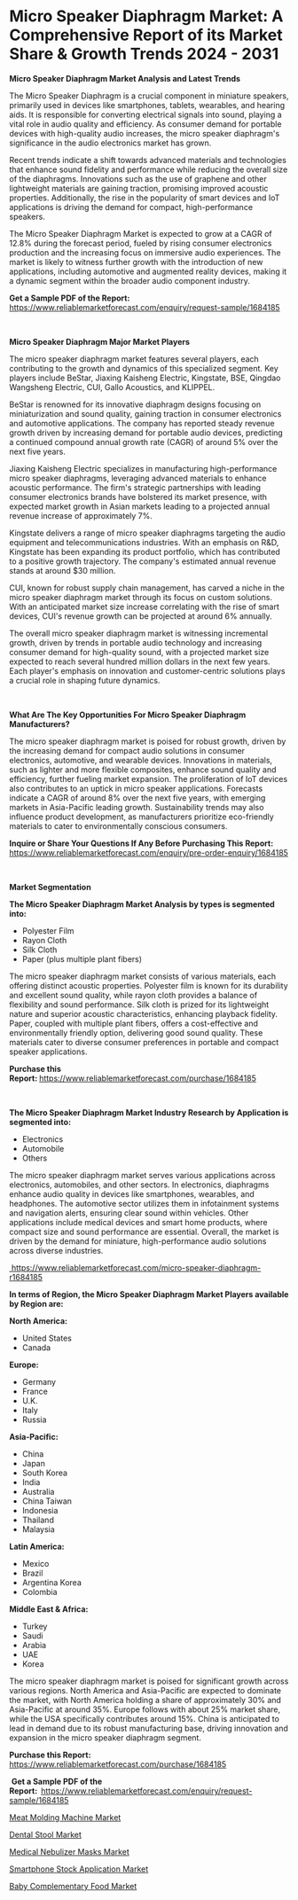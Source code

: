 <p><h1>Micro Speaker Diaphragm Market: A Comprehensive Report of its Market Share & Growth Trends 2024 - 2031</h1></p><p><strong>Micro Speaker Diaphragm Market Analysis and Latest Trends</strong></p>
<p><p>The Micro Speaker Diaphragm is a crucial component in miniature speakers, primarily used in devices like smartphones, tablets, wearables, and hearing aids. It is responsible for converting electrical signals into sound, playing a vital role in audio quality and efficiency. As consumer demand for portable devices with high-quality audio increases, the micro speaker diaphragm's significance in the audio electronics market has grown. </p><p>Recent trends indicate a shift towards advanced materials and technologies that enhance sound fidelity and performance while reducing the overall size of the diaphragms. Innovations such as the use of graphene and other lightweight materials are gaining traction, promising improved acoustic properties. Additionally, the rise in the popularity of smart devices and IoT applications is driving the demand for compact, high-performance speakers.</p><p>The Micro Speaker Diaphragm Market is expected to grow at a CAGR of 12.8% during the forecast period, fueled by rising consumer electronics production and the increasing focus on immersive audio experiences. The market is likely to witness further growth with the introduction of new applications, including automotive and augmented reality devices, making it a dynamic segment within the broader audio component industry.</p></p>
<p><strong>Get a Sample PDF of the Report:&nbsp;</strong> <a href="https://www.reliablemarketforecast.com/enquiry/request-sample/1684185?utm_campaign=1134&utm_medium=2&utm_source=Github&utm_content=ia&utm_term=15102024&utm_id=micro-speaker-diaphragm">https://www.reliablemarketforecast.com/enquiry/request-sample/1684185</a></p>
<p>&nbsp;</p>
<p><strong>Micro Speaker Diaphragm Major Market Players</strong></p>
<p><p>The micro speaker diaphragm market features several players, each contributing to the growth and dynamics of this specialized segment. Key players include BeStar, Jiaxing Kaisheng Electric, Kingstate, BSE, Qingdao Wangsheng Electric, CUI, Gallo Acoustics, and KLIPPEL.</p><p>BeStar is renowned for its innovative diaphragm designs focusing on miniaturization and sound quality, gaining traction in consumer electronics and automotive applications. The company has reported steady revenue growth driven by increasing demand for portable audio devices, predicting a continued compound annual growth rate (CAGR) of around 5% over the next five years.</p><p>Jiaxing Kaisheng Electric specializes in manufacturing high-performance micro speaker diaphragms, leveraging advanced materials to enhance acoustic performance. The firm's strategic partnerships with leading consumer electronics brands have bolstered its market presence, with expected market growth in Asian markets leading to a projected annual revenue increase of approximately 7%.</p><p>Kingstate delivers a range of micro speaker diaphragms targeting the audio equipment and telecommunications industries. With an emphasis on R&D, Kingstate has been expanding its product portfolio, which has contributed to a positive growth trajectory. The company's estimated annual revenue stands at around $30 million.</p><p>CUI, known for robust supply chain management, has carved a niche in the micro speaker diaphragm market through its focus on custom solutions. With an anticipated market size increase correlating with the rise of smart devices, CUI's revenue growth can be projected at around 6% annually.</p><p>The overall micro speaker diaphragm market is witnessing incremental growth, driven by trends in portable audio technology and increasing consumer demand for high-quality sound, with a projected market size expected to reach several hundred million dollars in the next few years. Each player's emphasis on innovation and customer-centric solutions plays a crucial role in shaping future dynamics.</p></p>
<p>&nbsp;</p>
<p><strong>What Are The Key Opportunities For Micro Speaker Diaphragm Manufacturers?</strong></p>
<p><p>The micro speaker diaphragm market is poised for robust growth, driven by the increasing demand for compact audio solutions in consumer electronics, automotive, and wearable devices. Innovations in materials, such as lighter and more flexible composites, enhance sound quality and efficiency, further fueling market expansion. The proliferation of IoT devices also contributes to an uptick in micro speaker applications. Forecasts indicate a CAGR of around 8% over the next five years, with emerging markets in Asia-Pacific leading growth. Sustainability trends may also influence product development, as manufacturers prioritize eco-friendly materials to cater to environmentally conscious consumers.</p></p>
<p><strong>Inquire or Share Your Questions If Any Before Purchasing This Report:</strong> <a href="https://www.reliablemarketforecast.com/enquiry/pre-order-enquiry/1684185?utm_campaign=1134&utm_medium=2&utm_source=Github&utm_content=ia&utm_term=15102024&utm_id=micro-speaker-diaphragm">https://www.reliablemarketforecast.com/enquiry/pre-order-enquiry/1684185</a></p>
<p>&nbsp;</p>
<p><strong>Market Segmentation</strong></p>
<p><strong>The Micro Speaker Diaphragm Market Analysis by types is segmented into:</strong></p>
<p><ul><li>Polyester Film</li><li>Rayon Cloth</li><li>Silk Cloth</li><li>Paper (plus multiple plant fibers)</li></ul></p>
<p><p>The micro speaker diaphragm market consists of various materials, each offering distinct acoustic properties. Polyester film is known for its durability and excellent sound quality, while rayon cloth provides a balance of flexibility and sound performance. Silk cloth is prized for its lightweight nature and superior acoustic characteristics, enhancing playback fidelity. Paper, coupled with multiple plant fibers, offers a cost-effective and environmentally friendly option, delivering good sound quality. These materials cater to diverse consumer preferences in portable and compact speaker applications.</p></p>
<p><strong>Purchase this Report:&nbsp;</strong><a href="https://www.reliablemarketforecast.com/purchase/1684185?utm_campaign=1134&utm_medium=2&utm_source=Github&utm_content=ia&utm_term=15102024&utm_id=micro-speaker-diaphragm">https://www.reliablemarketforecast.com/purchase/1684185</a></p>
<p>&nbsp;</p>
<p><strong>The Micro Speaker Diaphragm Market Industry Research by Application is segmented into:</strong></p>
<p><ul><li>Electronics</li><li>Automobile</li><li>Others</li></ul></p>
<p><p>The micro speaker diaphragm market serves various applications across electronics, automobiles, and other sectors. In electronics, diaphragms enhance audio quality in devices like smartphones, wearables, and headphones. The automotive sector utilizes them in infotainment systems and navigation alerts, ensuring clear sound within vehicles. Other applications include medical devices and smart home products, where compact size and sound performance are essential. Overall, the market is driven by the demand for miniature, high-performance audio solutions across diverse industries.</p></p>
<p><a href="https://www.reliablemarketforecast.com/micro-speaker-diaphragm-r1684185?utm_campaign=1134&utm_medium=2&utm_source=Github&utm_content=ia&utm_term=15102024&utm_id=micro-speaker-diaphragm">&nbsp;https://www.reliablemarketforecast.com/micro-speaker-diaphragm-r1684185</a></p>
<p><strong>In terms of Region, the Micro Speaker Diaphragm Market Players available by Region are:</strong></p>
<p>
    <p> <strong> North America: </strong>
        <ul>
            <li>United States</li>
            <li>Canada</li>
        </ul>
        </p> 
    <p> <strong> Europe: </strong>
        <ul>
            <li>Germany</li>
            <li>France</li>
            <li>U.K.</li>
            <li>Italy</li>
            <li>Russia</li>
        </ul>
        </p> 
    <p> <strong> Asia-Pacific: </strong>
        <ul>
            <li>China</li>
            <li>Japan</li>
            <li>South Korea</li>
            <li>India</li>
            <li>Australia</li>
            <li>China Taiwan</li>
            <li>Indonesia</li>
            <li>Thailand</li>
            <li>Malaysia</li>
        </ul>
        </p> 
    <p> <strong> Latin America: </strong>
        <ul>
            <li>Mexico</li>
            <li>Brazil</li>
            <li>Argentina Korea</li>
            <li>Colombia</li>
        </ul>
        </p> 
    <p> <strong> Middle East & Africa: </strong>
        <ul>
            <li>Turkey</li>
            <li>Saudi</li>
            <li>Arabia</li>
            <li>UAE</li>
            <li>Korea</li>
        </ul>
    </p>
    </p>
<p><p>The micro speaker diaphragm market is poised for significant growth across various regions. North America and Asia-Pacific are expected to dominate the market, with North America holding a share of approximately 30% and Asia-Pacific at around 35%. Europe follows with about 25% market share, while the USA specifically contributes around 15%. China is anticipated to lead in demand due to its robust manufacturing base, driving innovation and expansion in the micro speaker diaphragm segment.</p></p>
<p><strong>Purchase this Report: </strong><a href="https://www.reliablemarketforecast.com/purchase/1684185?utm_campaign=1134&utm_medium=2&utm_source=Github&utm_content=ia&utm_term=15102024&utm_id=micro-speaker-diaphragm">https://www.reliablemarketforecast.com/purchase/1684185</a></p>
<p>&nbsp;<strong>Get a Sample PDF of the Report:&nbsp;&nbsp;</strong><a href="https://www.reliablemarketforecast.com/enquiry/request-sample/1684185?utm_campaign=1134&utm_medium=2&utm_source=Github&utm_content=ia&utm_term=15102024&utm_id=micro-speaker-diaphragm">https://www.reliablemarketforecast.com/enquiry/request-sample/1684185</a></p>
<p><strong></strong></p>
<p><p><a href="https://www.linkedin.com/pulse/meat-molding-machine-market-overview-forecast-2024-2031-detailed-y8enf?trk=public_post_embed_feed-article-content&utm_campaign=1134&utm_medium=2&utm_source=Github&utm_content=ia&utm_term=15102024&utm_id=micro-speaker-diaphragm">Meat Molding Machine Market</a></p><p><a href="https://github.com/zenap1yahrovat/Market-Research-Report-List-1/blob/main/dental-stool-market.md?utm_campaign=1134&utm_medium=2&utm_source=Github&utm_content=ia&utm_term=15102024&utm_id=micro-speaker-diaphragm">Dental Stool Market</a></p><p><a href="https://github.com/delena1hcpbatel/Market-Research-Report-List-1/blob/main/medical-nebulizer-masks-market.md?utm_campaign=1134&utm_medium=2&utm_source=Github&utm_content=ia&utm_term=15102024&utm_id=micro-speaker-diaphragm">Medical Nebulizer Masks Market</a></p><p><a href="https://www.linkedin.com/pulse/smartphone-stock-application-market-refracting-trends-consumer-prsrf?trk=public_post_embed_feed-article-content&utm_campaign=1134&utm_medium=2&utm_source=Github&utm_content=ia&utm_term=15102024&utm_id=micro-speaker-diaphragm">Smartphone Stock Application Market</a></p><p><a href="https://www.linkedin.com/pulse/strategic-roadmap-success-global-baby-complementary-food-qkcwf?trk=public_post_embed_feed-article-content&utm_campaign=1134&utm_medium=2&utm_source=Github&utm_content=ia&utm_term=15102024&utm_id=micro-speaker-diaphragm">Baby Complementary Food Market</a></p></p>